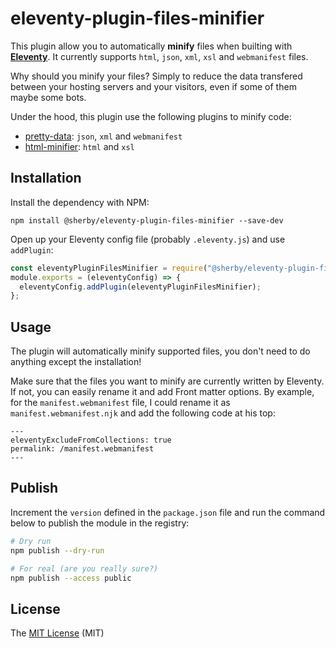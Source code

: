# eleventy-plugin-files-minifier

This plugin allow you to automatically **minify** files when builting with **[Eleventy](https://www.11ty.dev/)**.
It currently supports `html`, `json`, `xml`, `xsl` and `webmanifest` files.

Why should you minify your files? Simply to reduce the data transfered between your hosting servers and your visitors,
even if some of them maybe some bots.

Under the hood, this plugin use the following plugins to minify code:

- [pretty-data](https://www.npmjs.com/package/pretty-data): `json`, `xml` and `webmanifest`
- [html-minifier](https://www.npmjs.com/package/html-minifier): `html` and `xsl`

## Installation

Install the dependency with NPM:

```shell script
npm install @sherby/eleventy-plugin-files-minifier --save-dev
```

Open up your Eleventy config file (probably `.eleventy.js`) and use `addPlugin`:

```javascript
const eleventyPluginFilesMinifier = require("@sherby/eleventy-plugin-files-minifier");
module.exports = (eleventyConfig) => {
  eleventyConfig.addPlugin(eleventyPluginFilesMinifier);
};
```

## Usage

The plugin will automatically minify supported files, you don't need to do anything except the installation!

Make sure that the files you want to minify are currently written by Eleventy. If not, you can easily rename it and add
Front matter options. By example, for the `manifest.webmanifest` file, I could rename it as `manifest.webmanifest.njk`
and add the following code at his top:

```
---
eleventyExcludeFromCollections: true
permalink: /manifest.webmanifest
---
```

## Publish

Increment the `version` defined in the `package.json` file and run the command below to publish the module in the
registry:

```bash
# Dry run
npm publish --dry-run

# For real (are you really sure?)
npm publish --access public
```

## License

The [MIT License][1] (MIT)

[1]: https://opensource.org/licenses/MIT
